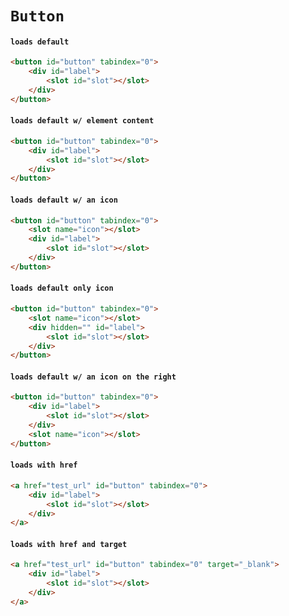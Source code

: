 # `Button`

#### `loads default`

```html
<button id="button" tabindex="0">
    <div id="label">
        <slot id="slot"></slot>
    </div>
</button>
```

#### `loads default w/ element content`

```html
<button id="button" tabindex="0">
    <div id="label">
        <slot id="slot"></slot>
    </div>
</button>
```

#### `loads default w/ an icon`

```html
<button id="button" tabindex="0">
    <slot name="icon"></slot>
    <div id="label">
        <slot id="slot"></slot>
    </div>
</button>
```

#### `loads default only icon`

```html
<button id="button" tabindex="0">
    <slot name="icon"></slot>
    <div hidden="" id="label">
        <slot id="slot"></slot>
    </div>
</button>
```

#### `loads default w/ an icon on the right`

```html
<button id="button" tabindex="0">
    <div id="label">
        <slot id="slot"></slot>
    </div>
    <slot name="icon"></slot>
</button>
```

#### `loads with href`

```html
<a href="test_url" id="button" tabindex="0">
    <div id="label">
        <slot id="slot"></slot>
    </div>
</a>
```

#### `loads with href and target`

```html
<a href="test_url" id="button" tabindex="0" target="_blank">
    <div id="label">
        <slot id="slot"></slot>
    </div>
</a>
```
